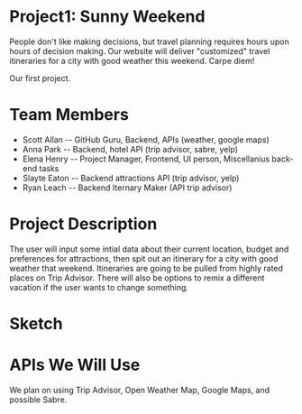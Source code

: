 # Project1: Sunny Weekend

People don't like making decisions, but travel planning requires hours upon hours of decision making. Our website will deliver "customized" travel itineraries for a city with good weather this weekend. Carpe diem!

Our first project. 
# Team Members
  * Scott Allan -- GitHub Guru, Backend, APIs (weather, google maps)
  * Anna Park -- Backend, hotel API (trip advisor, sabre, yelp)
  * Elena Henry  -- Project Manager, Frontend, UI person, Miscellanius back-end tasks
  * Slayte Eaton -- Backend attractions API (trip advisor, yelp)
  * Ryan Leach -- Backend Iternary Maker (API trip advisor)
  
  # Project Description
  
  The user will input some intial data about their current location, budget and preferences for attractions, then spit out an itinerary for a city with good weather that weekend. Itineraries are going to be pulled from highly rated places on Trip Advisor. There will also be options to remix a different vacation if the user wants to change something.
  
  # Sketch
  
  
  
  # APIs We Will Use
  
  We plan on using Trip Advisor, Open Weather Map, Google Maps, and possible Sabre.
  
